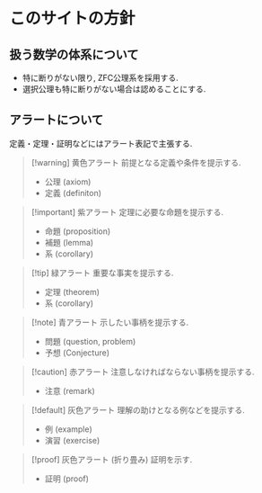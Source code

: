 # このサイトの方針

## 扱う数学の体系について
- 特に断りがない限り, ZFC公理系を採用する.
- 選択公理も特に断りがない場合は認めることにする.


## アラートについて

定義・定理・証明などにはアラート表記で主張する.


> [!warning] 黄色アラート
> 前提となる定義や条件を提示する.
> - 公理 (axiom)
> - 定義 (definiton)

> [!important] 紫アラート
> 定理に必要な命題を提示する.
> - 命題 (proposition)
> - 補題 (lemma)
> - 系 (corollary)

> [!tip] 緑アラート
> 重要な事実を提示する.
> - 定理 (theorem)
> - 系 (corollary)

> [!note] 青アラート
> 示したい事柄を提示する.
> - 問題 (question, problem)
> - 予想 (Conjecture)

> [!caution] 赤アラート
> 注意しなければならない事柄を提示する.
> - 注意 (remark)

> [!default] 灰色アラート
> 理解の助けとなる例などを提示する.
> - 例 (example)
> - 演習 (exercise)

> [!proof] 灰色アラート (折り畳み)
> 証明を示す.
> - 証明 (proof)

